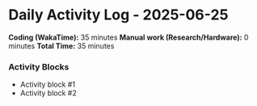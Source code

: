 # Daily Activity Log - 2025-06-25

**Coding (WakaTime):** 35 minutes
**Manual work (Research/Hardware):** 0 minutes
**Total Time:** 35 minutes

### Activity Blocks
- Activity block #1
- Activity block #2
